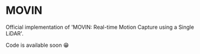# MOVIN

Official implementation of 'MOVIN: Real-time Motion Capture using a Single LiDAR'.

Code is available soon 😁
